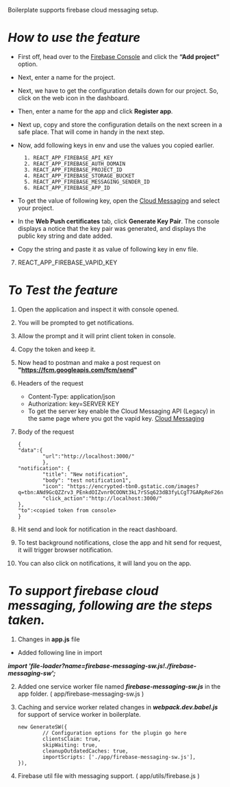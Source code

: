 Boilerplate supports firebase cloud messaging setup.

# **_How to use the feature_**

- First off, head over to the [Firebase Console](https://console.firebase.google.com/) and click the **“Add project”** option.

- Next, enter a name for the project.

- Next, we have to get the configuration details down for our project. So, click on the web icon in the dashboard.

- Then, enter a name for the app and click **Register app**.

- Next up, copy and store the configuration details on the next screen in a safe place. That will come in handy in the next step.

- Now, add following keys in env and use the values you copied earlier.

        1. REACT_APP_FIREBASE_API_KEY
        2. REACT_APP_FIREBASE_AUTH_DOMAIN
        3. REACT_APP_FIREBASE_PROJECT_ID
        4. REACT_APP_FIREBASE_STORAGE_BUCKET
        5. REACT_APP_FIREBASE_MESSAGING_SENDER_ID
        6. REACT_APP_FIREBASE_APP_ID

- To get the value of following key, open the [Cloud Messaging](https://console.firebase.google.com/project/_/settings/cloudmessaging/) and select your project.

- In the **Web Push certificates** tab, click **Generate Key Pair**. The console displays a notice that the key pair was generated, and displays the public key string and date added.

- Copy the string and paste it as value of following key in env file.

7. REACT_APP_FIREBASE_VAPID_KEY

# **_To Test the feature_**

1.  Open the application and inspect it with console opened.
2.  You will be prompted to get notifications.
3.  Allow the prompt and it will print client token in console.
4.  Copy the token and keep it.
5.  Now head to postman and make a post request on **"https://fcm.googleapis.com/fcm/send"**
6.  Headers of the request
    - Content-Type: application/json
    - Authorization: key=SERVER KEY
    - To get the server key enable the Cloud Messaging API (Legacy) in the same page where you got the vapid key. [Cloud Messaging](https://console.firebase.google.com/project/*/settings/cloudmessaging/)
7.  Body of the request

        {
        "data":{
                "url":"http://localhost:3000/"
                },
        "notification": {
                "title": "New notification",
                "body": "test notification1",
                "icon": "https://encrypted-tbn0.gstatic.com/images?q=tbn:ANd9GcQZZrv3_PEnkdOIZvnr0COONt3kL7rSSq623dB3fyLCgT7GARpReF26nPOre6JCLHKu7KQ&usqp=CAU",
                "click_action":"http://localhost:3000/"
        },
        "to":<copied token from console>
        }

8.  Hit send and look for notification in the react dashboard.
9.  To test background notifications, close the app and hit send for request, it will trigger browser notification.
10. You can also click on notifications, it will land you on the app.

# **_To support firebase cloud messaging, following are the steps taken._**

1. Changes in **app.js** file

- Added following line in import

**_import 'file-loader?name=firebase-messaging-sw.js!./firebase-messaging-sw';_**

2.  Added one service worker file named **_firebase-messaging-sw.js_** in the app folder. ( app/firebase-messaging-sw.js )

3.  Caching and service worker related changes in **_webpack.dev.babel.js_** for support of service worker in boilerplate.

        new GenerateSW({
                // Configuration options for the plugin go here
                clientsClaim: true,
                skipWaiting: true,
                cleanupOutdatedCaches: true,
                importScripts: ['./app/firebase-messaging-sw.js'],
        }),

4.  Firebase util file with messaging support. ( app/utils/firebase.js )
